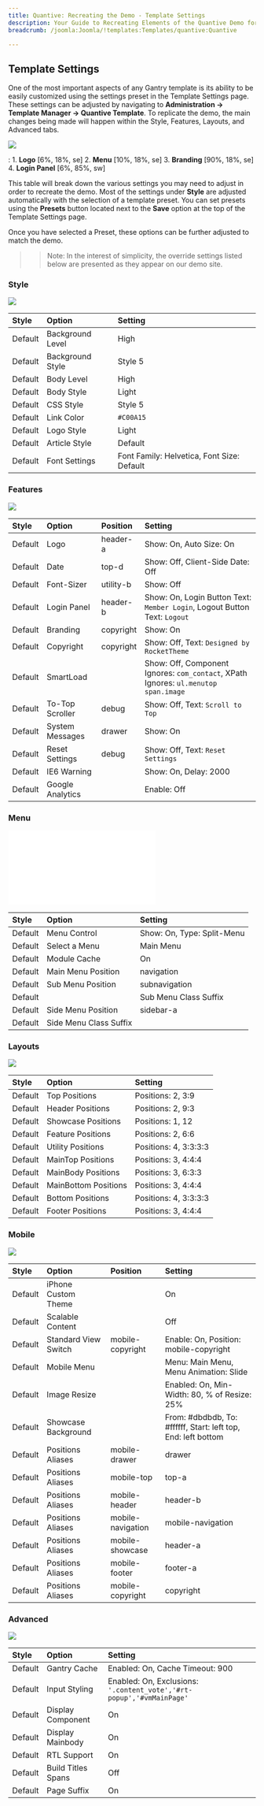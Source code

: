 ```yaml
---
title: Quantive: Recreating the Demo - Template Settings
description: Your Guide to Recreating Elements of the Quantive Demo for Joomla
breadcrumb: /joomla:Joomla/!templates:Templates/quantive:Quantive

---
```


Template Settings
-----
One of the most important aspects of any Gantry template is its ability to be easily customized using the settings preset in the Template Settings page. These settings can be adjusted by navigating to **Administration -> Template Manager -> Quantive Template**. To replicate the demo, the main changes being made will happen within the Style, Features, Layouts, and Advanced tabs.

![][template2]

:   1. **Logo** [6%, 18%, se]
    2. **Menu** [10%, 18%, se]
    3. **Branding** [90%, 18%, se]
    4. **Login Panel** [6%, 85%, sw]

This table will break down the various settings you may need to adjust in order to recreate the demo. Most of the settings under **Style** are adjusted automatically with the selection of a template preset. You can set presets using the **Presets** button located next to the **Save** option at the top of the Template Settings page.

Once you have selected a Preset, these options can be further adjusted to match the demo.

>> Note: In the interest of simplicity, the override settings listed below are presented as they appear on our demo site.

### Style

![][styles]

| Style   | Option           | Setting                                    |  
| :------ | :--------------- | :----------------------------------------- |  
| Default | Background Level | High                                       |  
| Default | Background Style | Style 5                                    |  
| Default | Body Level       | High                                       |  
| Default | Body Style       | Light                                      |  
| Default | CSS Style        | Style 5                                    |  
| Default | Link Color       | `#C00A15`                                  |  
| Default | Logo Style       | Light                                      |  
| Default | Article Style    | Default                                    |  
| Default | Font Settings    | Font Family: Helvetica, Font Size: Default |  

### Features

![][features]

| Style   | Option           | Position  | Setting                                                                             |  
| :------ | :--------------- | :-------- | :---------------------------------------------------------------------------------- |  
| Default | Logo             | header-a  | Show: On, Auto Size: On                                                             |  
| Default | Date             | top-d     | Show: Off, Client-Side Date: Off                                                    |  
| Default | Font-Sizer       | utility-b | Show: Off                                                                           |  
| Default | Login Panel      | header-b  | Show: On, Login Button Text: `Member Login`, Logout Button Text: `Logout`           |  
| Default | Branding         | copyright | Show: On                                                                            |  
| Default | Copyright        | copyright | Show: Off, Text: `Designed by RocketTheme`                                          |  
| Default | SmartLoad        |           | Show: Off, Component Ignores: `com_contact`, XPath Ignores: `ul.menutop span.image` |  
| Default | To-Top Scroller  | debug     | Show: Off, Text: `Scroll to Top`                                                    |  
| Default | System Messages  | drawer    | Show: On                                                                            |  
| Default | Reset Settings   | debug     | Show: Off, Text: `Reset Settings`                                                   |  
| Default | IE6 Warning      |           | Show: On, Delay: 2000                                                               |  
| Default | Google Analytics |           | Enable: Off                                                                         |  


### Menu

![][menu]

| Style   | Option                 | Setting                    |  
| :------ | :--------------------- | :------------------------- |  
| Default | Menu Control           | Show: On, Type: Split-Menu |  
| Default | Select a Menu          | Main Menu                  |  
| Default | Module Cache           | On                         |  
| Default | Main Menu Position     | navigation                 |  
| Default | Sub Menu Position      | subnavigation              |  
| Default |                        | Sub Menu Class Suffix      |  
| Default | Side Menu Position     | sidebar-a                  |  
| Default | Side Menu Class Suffix |                            |  

### Layouts

![][layouts]

| Style   | Option               | Setting               |  
| :------ | :------------------- | :-------------------- |  
| Default | Top Positions        | Positions: 2, 3:9     |  
| Default | Header Positions     | Positions: 2, 9:3     |  
| Default | Showcase Positions   | Positions: 1, 12      |  
| Default | Feature Positions    | Positions: 2, 6:6     |  
| Default | Utility Positions    | Positions: 4, 3:3:3:3 |  
| Default | MainTop Positions    | Positions: 3, 4:4:4   |  
| Default | MainBody Positions   | Positions: 3, 6:3:3   |  
| Default | MainBottom Positions | Positions: 3, 4:4:4   |  
| Default | Bottom Positions     | Positions: 4, 3:3:3:3 |  
| Default | Footer Positions     | Positions: 3, 4:4:4   |  

### Mobile

![][mobile]

| Style   | Option               | Position          | Setting                                                       |  
| :------ | :------------------- | :---------------- | :------------------------------------------------------------ |  
| Default | iPhone Custom Theme  |                   | On                                                            |  
| Default | Scalable Content     |                   | Off                                                           |  
| Default | Standard View Switch | mobile-copyright  | Enable: On, Position: mobile-copyright                        |  
| Default | Mobile Menu          |                   | Menu: Main Menu, Menu Animation: Slide                        |  
| Default | Image Resize         |                   | Enabled: On, Min-Width: 80, % of Resize: 25%                  |  
| Default | Showcase Background  |                   | From: #dbdbdb, To: #ffffff, Start: left top, End: left bottom |  
| Default | Positions Aliases    | mobile-drawer     | drawer                                                        |  
| Default | Positions Aliases    | mobile-top        | top-a                                                         |  
| Default | Positions Aliases    | mobile-header     | header-b                                                      |  
| Default | Positions Aliases    | mobile-navigation | mobile-navigation                                             |  
| Default | Positions Aliases    | mobile-showcase   | header-a                                                      |  
| Default | Positions Aliases    | mobile-footer     | footer-a                                                      |  
| Default | Positions Aliases    | mobile-copyright  | copyright                                                     |  

### Advanced

![][advanced]

| Style   | Option             | Setting                                                              |  
| :------ | :----------------- | :------------------------------------------------------------------- |  
| Default | Gantry Cache       | Enabled: On, Cache Timeout: 900                                      |  
| Default | Input Styling      | Enabled: On, Exclusions: `'.content_vote','#rt-popup','#vmMainPage'` |  
| Default | Display Component  | On                                                                   |  
| Default | Display Mainbody   | On                                                                   |  
| Default | RTL Support        | On                                                                   |  
| Default | Build Titles Spans | Off                                                                  |  
| Default | Page Suffix        | On                                                                   |  

[menu]: ../../start/menu.md
[Style]: http://docs.gantry.org/gantry4/configure
[template2]: assets/quantive2.jpeg
[styles]: assets/setstyle.jpeg
[features]: assets/setfeatures.jpeg
[menu]: assets/setmenu.jpeg
[layouts]: assets/setlayouts.jpeg
[mobile]: assets/setmobile.jpeg
[advanced]: assets/setadvanced.jpeg
